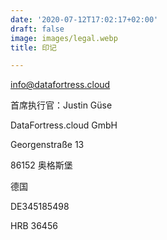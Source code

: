```yaml
---
date: '2020-07-12T17:02:17+02:00'
draft: false
image: images/legal.webp
title: 印记

---
```

info@datafortress.cloud

首席执行官：Justin Güse

DataFortress.cloud GmbH

Georgenstraße 13

86152 奥格斯堡

德国

DE345185498

HRB 36456
